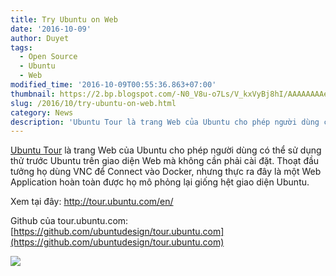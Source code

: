 ```yaml
---
title: Try Ubuntu on Web
date: '2016-10-09'
author: Duyet
tags:
  - Open Source
  - Ubuntu
  - Web
modified_time: '2016-10-09T00:55:36.863+07:00'
thumbnail: https://2.bp.blogspot.com/-N0_V8u-o7Ls/V_kxVyBj8hI/AAAAAAAAe04/A7CAQaAIsiUtb8i1MueiOjg4EVgvrsN9gCLcB/s1600/Screenshot%2Bfrom%2B2016-10-09%2B00-46-15.png
slug: /2016/10/try-ubuntu-on-web.html
category: News
description: 'Ubuntu Tour là trang Web của Ubuntu cho phép người dùng có thể sử dụng thử trước Ubuntu trên giao diện Web mà không cần phải cài đặt. Thoạt đầu tưởng họ dùng VNC để Connect vào Docker, nhưng thực ra đây là một Web Application hoàn toàn được họ mô phỏng lại giống hệt giao diện Ubuntu.'
---
```


[Ubuntu Tour](http://tour.ubuntu.com/en/) là trang Web của Ubuntu cho phép người dùng có thể sử dụng thử trước Ubuntu trên giao diện Web mà không cần phải cài đặt. Thoạt đầu tưởng họ dùng VNC để Connect vào Docker, nhưng thực ra đây là một Web Application hoàn toàn được họ mô phỏng lại giống hệt giao diện Ubuntu.

Xem tại đây: http://tour.ubuntu.com/en/

Github của tour.ubuntu.com: [https://github.com/ubuntudesign/tour.ubuntu.com](https://github.com/ubuntudesign/tour.ubuntu.com)

[![](https://2.bp.blogspot.com/-N0_V8u-o7Ls/V_kxVyBj8hI/AAAAAAAAe04/A7CAQaAIsiUtb8i1MueiOjg4EVgvrsN9gCLcB/s1600/Screenshot%2Bfrom%2B2016-10-09%2B00-46-15.png)](http://tour.ubuntu.com/en/)
